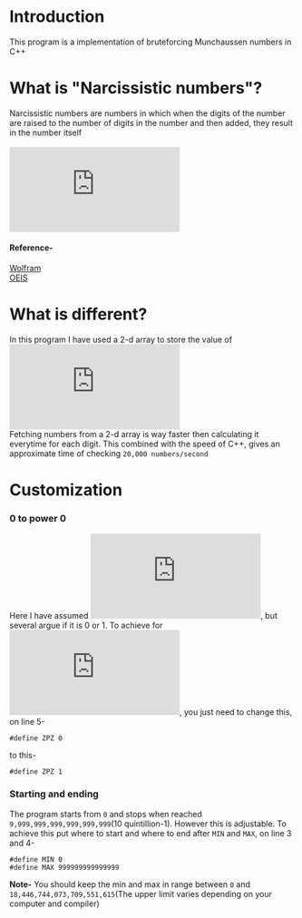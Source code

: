 # Introduction
This program is a implementation of bruteforcing Munchaussen numbers in C++


# What is "Narcissistic numbers"?
Narcissistic numbers are numbers in which when the digits of the number are raised to the number of digits in the number and then added, they result in the number itself
<br><br>
![equation](https://latex.codecogs.com/svg.latex?%7B%5Ccolor%7BTeal%7D%20153%3D1%5E3&plus;5%5E3&plus;3%5E3%7D)

#### Reference-

[Wolfram](https://mathworld.wolfram.com/NarcissisticNumber.html)
<br>
[OEIS](https://oeis.org/A005188)


# What is different?
In this program I have used a 2-d array to store the value of 
<br>
![equation](https://latex.codecogs.com/svg.latex?%7B%5Ccolor%7BTeal%7D%20%5Cbegin%7Bbmatrix%7D%200%5E0%20%261%5E0%20%26%5Ccdots%20%269%5E0%5C%5C%200%5E1%20%261%5E1%20%26%5Ccdots%20%269%5E1%20%5C%5C%20%5Cvdots%20%26%5Cvdots%20%26%5Cddots%20%26%5Cvdots%5C%5C%200%5E9%20%261%5E9%20%26%5Ccdots%20%26%5C9%5E9%20%5Cend%7Bbmatrix%7D%7D)
<br>
Fetching numbers from a 2-d array is way faster then calculating it everytime for each digit.
This combined with the speed of C++, gives an approximate time of checking `20,000 numbers/second` 

# Customization

### 0 to power 0

Here I have assumed ![equation](https://latex.codecogs.com/svg.latex?%5Ccolor%7BTeal%7D0%5E0%3D0), but several argue if it is 0 or 1. 
To achieve for ![equation](https://latex.codecogs.com/svg.latex?%5Ccolor%7BTeal%7D0%5E0%3D1), you just need to change this, on line 5-

```
#define ZPZ 0 
```
to this-
```
#define ZPZ 1
```

### Starting and ending
The program starts from `0` and stops when reached `9,999,999,999,999,999,999`(10 quintillion-1). However this is adjustable.
To achieve this put where to start and where to end after `MIN` and `MAX`, on line 3 and 4-

```
#define MIN 0
#define MAX 999999999999999
```

**Note-** You should keep the min and max in range between `0` and `18,446,744,073,709,551,615`(The upper limit varies depending on your computer and compiler)

